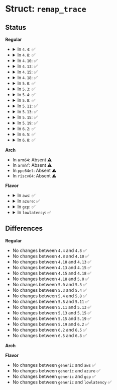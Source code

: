 # Struct: <code>remap_trace</code>

## Status
<b>Regular</b>
<ul>
<li>
<details>
<summary>In <code>4.4</code>: ✅</summary>

```c
struct remap_trace {
    struct list_head list;
    struct kmmio_probe probe;
    resource_size_t phys;
    long unsigned int id;
};
```
</details>
</li>
<li>
<details>
<summary>In <code>4.8</code>: ✅</summary>

```c
struct remap_trace {
    struct list_head list;
    struct kmmio_probe probe;
    resource_size_t phys;
    long unsigned int id;
};
```
</details>
</li>
<li>
<details>
<summary>In <code>4.10</code>: ✅</summary>

```c
struct remap_trace {
    struct list_head list;
    struct kmmio_probe probe;
    resource_size_t phys;
    long unsigned int id;
};
```
</details>
</li>
<li>
<details>
<summary>In <code>4.13</code>: ✅</summary>

```c
struct remap_trace {
    struct list_head list;
    struct kmmio_probe probe;
    resource_size_t phys;
    long unsigned int id;
};
```
</details>
</li>
<li>
<details>
<summary>In <code>4.15</code>: ✅</summary>

```c
struct remap_trace {
    struct list_head list;
    struct kmmio_probe probe;
    resource_size_t phys;
    long unsigned int id;
};
```
</details>
</li>
<li>
<details>
<summary>In <code>4.18</code>: ✅</summary>

```c
struct remap_trace {
    struct list_head list;
    struct kmmio_probe probe;
    resource_size_t phys;
    long unsigned int id;
};
```
</details>
</li>
<li>
<details>
<summary>In <code>5.0</code>: ✅</summary>

```c
struct remap_trace {
    struct list_head list;
    struct kmmio_probe probe;
    resource_size_t phys;
    long unsigned int id;
};
```
</details>
</li>
<li>
<details>
<summary>In <code>5.3</code>: ✅</summary>

```c
struct remap_trace {
    struct list_head list;
    struct kmmio_probe probe;
    resource_size_t phys;
    long unsigned int id;
};
```
</details>
</li>
<li>
<details>
<summary>In <code>5.4</code>: ✅</summary>

```c
struct remap_trace {
    struct list_head list;
    struct kmmio_probe probe;
    resource_size_t phys;
    long unsigned int id;
};
```
</details>
</li>
<li>
<details>
<summary>In <code>5.8</code>: ✅</summary>

```c
struct remap_trace {
    struct list_head list;
    struct kmmio_probe probe;
    resource_size_t phys;
    long unsigned int id;
};
```
</details>
</li>
<li>
<details>
<summary>In <code>5.11</code>: ✅</summary>

```c
struct remap_trace {
    struct list_head list;
    struct kmmio_probe probe;
    resource_size_t phys;
    long unsigned int id;
};
```
</details>
</li>
<li>
<details>
<summary>In <code>5.13</code>: ✅</summary>

```c
struct remap_trace {
    struct list_head list;
    struct kmmio_probe probe;
    resource_size_t phys;
    long unsigned int id;
};
```
</details>
</li>
<li>
<details>
<summary>In <code>5.15</code>: ✅</summary>

```c
struct remap_trace {
    struct list_head list;
    struct kmmio_probe probe;
    resource_size_t phys;
    long unsigned int id;
};
```
</details>
</li>
<li>
<details>
<summary>In <code>5.19</code>: ✅</summary>

```c
struct remap_trace {
    struct list_head list;
    struct kmmio_probe probe;
    resource_size_t phys;
    long unsigned int id;
};
```
</details>
</li>
<li>
<details>
<summary>In <code>6.2</code>: ✅</summary>

```c
struct remap_trace {
    struct list_head list;
    struct kmmio_probe probe;
    resource_size_t phys;
    long unsigned int id;
};
```
</details>
</li>
<li>
<details>
<summary>In <code>6.5</code>: ✅</summary>

```c
struct remap_trace {
    struct list_head list;
    struct kmmio_probe probe;
    resource_size_t phys;
    long unsigned int id;
};
```
</details>
</li>
<li>
<details>
<summary>In <code>6.8</code>: ✅</summary>

```c
struct remap_trace {
    struct list_head list;
    struct kmmio_probe probe;
    resource_size_t phys;
    long unsigned int id;
};
```
</details>
</li>
</ul>
<b>Arch</b>
<ul>
<li>
In <code>arm64</code>: Absent ⚠️
</li>
<li>
In <code>armhf</code>: Absent ⚠️
</li>
<li>
In <code>ppc64el</code>: Absent ⚠️
</li>
<li>
In <code>riscv64</code>: Absent ⚠️
</li>
</ul>
<b>Flavor</b>
<ul>
<li>
<details>
<summary>In <code>aws</code>: ✅</summary>

```c
struct remap_trace {
    struct list_head list;
    struct kmmio_probe probe;
    resource_size_t phys;
    long unsigned int id;
};
```
</details>
</li>
<li>
<details>
<summary>In <code>azure</code>: ✅</summary>

```c
struct remap_trace {
    struct list_head list;
    struct kmmio_probe probe;
    resource_size_t phys;
    long unsigned int id;
};
```
</details>
</li>
<li>
<details>
<summary>In <code>gcp</code>: ✅</summary>

```c
struct remap_trace {
    struct list_head list;
    struct kmmio_probe probe;
    resource_size_t phys;
    long unsigned int id;
};
```
</details>
</li>
<li>
<details>
<summary>In <code>lowlatency</code>: ✅</summary>

```c
struct remap_trace {
    struct list_head list;
    struct kmmio_probe probe;
    resource_size_t phys;
    long unsigned int id;
};
```
</details>
</li>
</ul>

## Differences
<b>Regular</b>
<ul>
<li>
No changes between <code>4.4</code> and <code>4.8</code> ✅
</li>
<li>
No changes between <code>4.8</code> and <code>4.10</code> ✅
</li>
<li>
No changes between <code>4.10</code> and <code>4.13</code> ✅
</li>
<li>
No changes between <code>4.13</code> and <code>4.15</code> ✅
</li>
<li>
No changes between <code>4.15</code> and <code>4.18</code> ✅
</li>
<li>
No changes between <code>4.18</code> and <code>5.0</code> ✅
</li>
<li>
No changes between <code>5.0</code> and <code>5.3</code> ✅
</li>
<li>
No changes between <code>5.3</code> and <code>5.4</code> ✅
</li>
<li>
No changes between <code>5.4</code> and <code>5.8</code> ✅
</li>
<li>
No changes between <code>5.8</code> and <code>5.11</code> ✅
</li>
<li>
No changes between <code>5.11</code> and <code>5.13</code> ✅
</li>
<li>
No changes between <code>5.13</code> and <code>5.15</code> ✅
</li>
<li>
No changes between <code>5.15</code> and <code>5.19</code> ✅
</li>
<li>
No changes between <code>5.19</code> and <code>6.2</code> ✅
</li>
<li>
No changes between <code>6.2</code> and <code>6.5</code> ✅
</li>
<li>
No changes between <code>6.5</code> and <code>6.8</code> ✅
</li>
</ul>
<b>Arch</b>
<ul>
</ul>
<b>Flavor</b>
<ul>
<li>
No changes between <code>generic</code> and <code>aws</code> ✅
</li>
<li>
No changes between <code>generic</code> and <code>azure</code> ✅
</li>
<li>
No changes between <code>generic</code> and <code>gcp</code> ✅
</li>
<li>
No changes between <code>generic</code> and <code>lowlatency</code> ✅
</li>
</ul>
